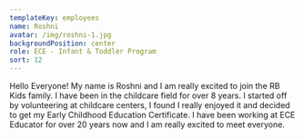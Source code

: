 ```yaml
---
templateKey: employees
name: Roshni
avatar: /img/roshni-1.jpg
backgroundPosition: center
role: ECE - Infant & Toddler Program
sort: 12
---
```

Hello Everyone! My name is Roshni and I am really excited to join the RB Kids family. I have been in the childcare field for over 8 years. I started off by volunteering at childcare centers, I found I really enjoyed it and decided to get my Early Childhood Education Certificate. I have been working at ECE Educator for over 20 years now and I am really excited to meet everyone.
